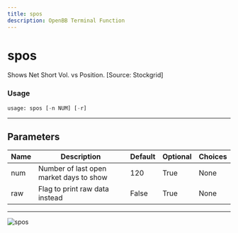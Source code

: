 ```yaml
---
title: spos
description: OpenBB Terminal Function
---
```


# spos

Shows Net Short Vol. vs Position. [Source: Stockgrid]

### Usage 
```python
usage: spos [-n NUM] [-r]
```
---
## Parameters

| Name | Description | Default | Optional | Choices |
| ---- | ----------- | ------- | -------- | ------- |
| num | Number of last open market days to show | 120 | True | None |
| raw | Flag to print raw data instead | False | True | None |
---
![spos](https://user-images.githubusercontent.com/46355364/154101511-fd2d65e9-69a6-46f3-aa78-77c032c6900d.png)

